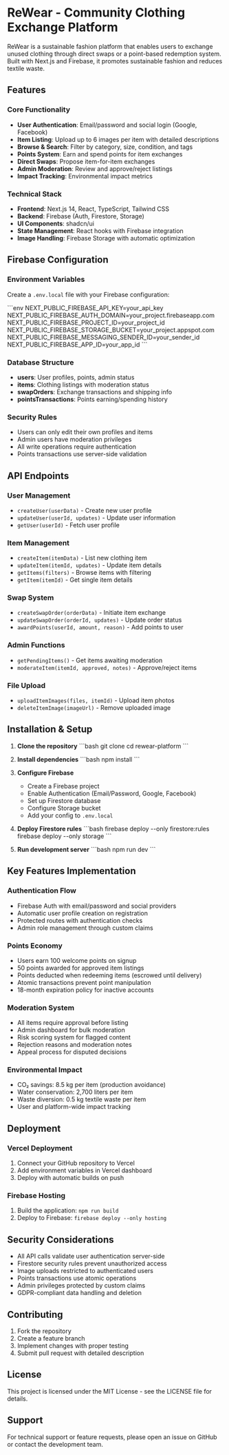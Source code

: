 # ReWear - Community Clothing Exchange Platform

ReWear is a sustainable fashion platform that enables users to exchange unused clothing through direct swaps or a point-based redemption system. Built with Next.js and Firebase, it promotes sustainable fashion and reduces textile waste.

## Features

### Core Functionality
- **User Authentication**: Email/password and social login (Google, Facebook)
- **Item Listing**: Upload up to 6 images per item with detailed descriptions
- **Browse & Search**: Filter by category, size, condition, and tags
- **Points System**: Earn and spend points for item exchanges
- **Direct Swaps**: Propose item-for-item exchanges
- **Admin Moderation**: Review and approve/reject listings
- **Impact Tracking**: Environmental impact metrics

### Technical Stack
- **Frontend**: Next.js 14, React, TypeScript, Tailwind CSS
- **Backend**: Firebase (Auth, Firestore, Storage)
- **UI Components**: shadcn/ui
- **State Management**: React hooks with Firebase integration
- **Image Handling**: Firebase Storage with automatic optimization

## Firebase Configuration

### Environment Variables
Create a `.env.local` file with your Firebase configuration:

\`\`\`env
NEXT_PUBLIC_FIREBASE_API_KEY=your_api_key
NEXT_PUBLIC_FIREBASE_AUTH_DOMAIN=your_project.firebaseapp.com
NEXT_PUBLIC_FIREBASE_PROJECT_ID=your_project_id
NEXT_PUBLIC_FIREBASE_STORAGE_BUCKET=your_project.appspot.com
NEXT_PUBLIC_FIREBASE_MESSAGING_SENDER_ID=your_sender_id
NEXT_PUBLIC_FIREBASE_APP_ID=your_app_id
\`\`\`

### Database Structure
- **users**: User profiles, points, admin status
- **items**: Clothing listings with moderation status
- **swapOrders**: Exchange transactions and shipping info
- **pointsTransactions**: Points earning/spending history

### Security Rules
- Users can only edit their own profiles and items
- Admin users have moderation privileges
- All write operations require authentication
- Points transactions use server-side validation

## API Endpoints

### User Management
- `createUser(userData)` - Create new user profile
- `updateUser(userId, updates)` - Update user information
- `getUser(userId)` - Fetch user profile

### Item Management
- `createItem(itemData)` - List new clothing item
- `updateItem(itemId, updates)` - Update item details
- `getItems(filters)` - Browse items with filtering
- `getItem(itemId)` - Get single item details

### Swap System
- `createSwapOrder(orderData)` - Initiate item exchange
- `updateSwapOrder(orderId, updates)` - Update order status
- `awardPoints(userId, amount, reason)` - Add points to user

### Admin Functions
- `getPendingItems()` - Get items awaiting moderation
- `moderateItem(itemId, approved, notes)` - Approve/reject items

### File Upload
- `uploadItemImages(files, itemId)` - Upload item photos
- `deleteItemImage(imageUrl)` - Remove uploaded image

## Installation & Setup

1. **Clone the repository**
   \`\`\`bash
   git clone <repository-url>
   cd rewear-platform
   \`\`\`

2. **Install dependencies**
   \`\`\`bash
   npm install
   \`\`\`

3. **Configure Firebase**
   - Create a Firebase project
   - Enable Authentication (Email/Password, Google, Facebook)
   - Set up Firestore database
   - Configure Storage bucket
   - Add your config to `.env.local`

4. **Deploy Firestore rules**
   \`\`\`bash
   firebase deploy --only firestore:rules
   firebase deploy --only storage
   \`\`\`

5. **Run development server**
   \`\`\`bash
   npm run dev
   \`\`\`

## Key Features Implementation

### Authentication Flow
- Firebase Auth with email/password and social providers
- Automatic user profile creation on registration
- Protected routes with authentication checks
- Admin role management through custom claims

### Points Economy
- Users earn 100 welcome points on signup
- 50 points awarded for approved item listings
- Points deducted when redeeming items (escrowed until delivery)
- Atomic transactions prevent point manipulation
- 18-month expiration policy for inactive accounts

### Moderation System
- All items require approval before listing
- Admin dashboard for bulk moderation
- Risk scoring system for flagged content
- Rejection reasons and moderation notes
- Appeal process for disputed decisions

### Environmental Impact
- CO₂ savings: 8.5 kg per item (production avoidance)
- Water conservation: 2,700 liters per item
- Waste diversion: 0.5 kg textile waste per item
- User and platform-wide impact tracking

## Deployment

### Vercel Deployment
1. Connect your GitHub repository to Vercel
2. Add environment variables in Vercel dashboard
3. Deploy with automatic builds on push

### Firebase Hosting
1. Build the application: `npm run build`
2. Deploy to Firebase: `firebase deploy --only hosting`

## Security Considerations

- All API calls validate user authentication server-side
- Firestore security rules prevent unauthorized access
- Image uploads restricted to authenticated users
- Points transactions use atomic operations
- Admin privileges protected by custom claims
- GDPR-compliant data handling and deletion

## Contributing

1. Fork the repository
2. Create a feature branch
3. Implement changes with proper testing
4. Submit pull request with detailed description

## License

This project is licensed under the MIT License - see the LICENSE file for details.

## Support

For technical support or feature requests, please open an issue on GitHub or contact the development team.
